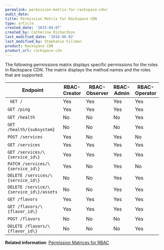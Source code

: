 ```yaml
---
permalink: permission-matrix-for-rackspace-cdn/
audit_date:
title: Permission Matrix for Rackspace CDN
type: article
created_date: '2015-04-07'
created_by: Catherine Richardson
last_modified_date: '2016-06-02'
last_modified_by: Stephanie Fillmon
product: Rackspace CDN
product_url: rackspace-cdn
---
```


The following permissions matrix displays specific permissions for the roles in Rackspace CDN. The matrix displays the method names and the roles that are supported.

Endpoint | RBAC-Creator | RBAC-Observer | RBAC-Admin | RBAC-Operator
--- | --- | --- | --- | ---
` GET /` | Yes | Yes | Yes | Yes
`GET /ping` | Yes | Yes | Yes | Yes
`GET /health` | No | No | No | Yes
`GET /health/{subsystem}` | No | No | No | Yes
`POST /services` | Yes | No | Yes | No
`GET /services` | Yes | Yes | Yes | Yes
`GET /services/\{service_id\}` | Yes | Yes | Yes | Yes
`PATCH /services/\{service_id\}` | Yes | No | Yes | No
`DELETE /services/\{service_id\}` | No | No | Yes | Yes
`DELETE /service/\{service_id\}/assets` | No | No | Yes | Yes
`GET /flavors` | Yes | Yes | Yes | Yes
`GET /flavors/\{flavor_id\}` | Yes | Yes | Yes | Yes
`POST /flavors` | No | No | No | Yes
`DELETE /flavors/\{flavor_id\}` | No | No | No | Yes

**Related information**: [Permission Matrices for RBAC](/how-to/permissions-matrix-for-role-based-access-control-rbac)
